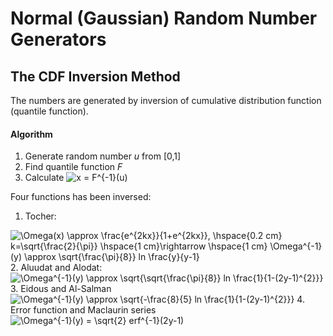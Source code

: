 # Normal (Gaussian) Random Number Generators

## The CDF Inversion Method
The numbers are generated by inversion of cumulative distribution function (quantile function).
#### Algorithm
1. Generate random number *u* from [0,1]
2. Find quantile function *F*
3. Calculate <img src="https://latex.codecogs.com/gif.latex?x&space;=&space;F^{-1}(u)" title="x = F^{-1}(u)" />


Four functions has been inversed:
1. Tocher:
<img src="https://latex.codecogs.com/gif.latex?\Omega^{-1}(y)&space;\approx&space;\sqrt{\frac{\pi}{8}}&space;ln&space;\frac{y}{y-1}" title="\Omega(x) \approx \frac{e^{2kx}}{1+e^{2kx}}, \hspace{0.2 cm} k=\sqrt{\frac{2}{\pi}} \hspace{1 cm}\rightarrow \hspace{1 cm} \Omega^{-1}(y) \approx \sqrt{\frac{\pi}{8}} ln \frac{y}{y-1}" />
2. Aluudat and Alodat:
<img src="https://latex.codecogs.com/gif.latex?\Omega^{-1}(y)&space;\approx&space;\sqrt{\sqrt{\frac{\pi}{8}}&space;ln&space;\frac{1}{1-(2y-1)^{2}}}" title="\Omega^{-1}(y) \approx \sqrt{\sqrt{\frac{\pi}{8}} ln \frac{1}{1-(2y-1)^{2}}}" />
3. Eidous and Al-Salman
<img src="https://latex.codecogs.com/gif.latex?\Omega^{-1}(y)&space;\approx&space;\sqrt{-\frac{8}{5}&space;ln&space;\frac{1}{1-(2y-1)^{2}}}" title="\Omega^{-1}(y) \approx \sqrt{-\frac{8}{5} ln \frac{1}{1-(2y-1)^{2}}}" />
4. Error function and Maclaurin series
<img src="https://latex.codecogs.com/gif.latex?\Omega^{-1}(y)&space;=&space;\sqrt{2}&space;erf^{-1}(2y-1)" title="\Omega^{-1}(y) = \sqrt{2} erf^{-1}(2y-1)" />
